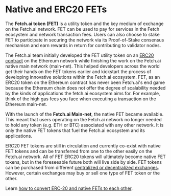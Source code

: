 # Native and ERC20 FETs

The **Fetch.ai token (FET)** is a utility token and the key medium of exchange on the Fetch.ai network. FET can be used 
to pay for services in the Fetch ecosystem and network transaction fees. Users can also choose to stake FET to 
participate in securing the network via its Proof-of-Stake consensus mechanism and earn rewards in return for 
contributing to validator nodes. 

The Fetch.ai team initially developed the FET utility token on an [ERC20 contract](https://etherscan.io/token/0xaea46A60368A7bD060eec7DF8CBa43b7EF41Ad85)
on the Ethereum network while finishing the work on the Fetch.ai native main network (main-net). 
This helped developers across the world get their hands on the FET tokens earlier and kickstart the process of developing 
innovative solutions within the Fetch.ai ecosystem. 
FET, as an ERC20 token on the Ethereum contract has never been Fetch.ai's end game because the Ethereum chain does not 
offer the degree of scalability needed by the kinds of applications the fetch.ai ecosystem aims for. 
For example, think of the high gas fees you face when executing a transaction on the Ethereum main-net.  

With the launch of the **Fetch.ai Main-net**, the native FET became available. This meant that users operating on the 
Fetch.ai network no longer needed to hold any token (e.g. ETH or BTC) associated with any other network. It is only the 
native FET tokens that fuel the Fetch.ai ecosystem and its applications.

ERC20 FET tokens are still in circulation and currently co-exist with native FET tokens and can be transferred from one 
to the other easily on the Fetch.ai network. All of FET ERC20 tokens will ultimately become native FET tokens, but in 
the foreseeable future both will live side by side. FET tokens can be purchased from different 
[centralized or decentralized exchanges](https://fetch-ai.network/get-fet/). However, certain exchanges may buy or sell 
one type of FET token or the other.

Learn [how to convert ERC-20 and native FETs to each other](../how_to_convert_fet).

